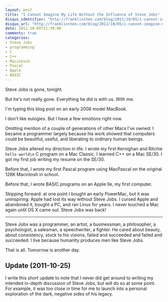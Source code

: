 ```yaml
---
layout: post
title: "I Cannot Imagine My Life Without the Influence of Steve Jobs"
disqus_identifier: "http://franklinchen.com/blog/2011/10/05/i-cannot-imagine-my-life-without-the-influence-of-steve-jobs/"
disqus_url: "http://franklinchen.com/blog/2011/10/05/i-cannot-imagine-my-life-without-the-influence-of-steve-jobs/"
date: 2011-10-05T21:39:00
comments: true
categories:
- Steve Jobs
- programming
- C
- C++
- Macintosh
- Pascal
- Apple
- BASIC
---
```

Steve Jobs is gone, tonight.

But he's not really gone. Everything he did is with us. With me.

<!--more-->

I'm typing this blog post on an early 2008 model MacBook.

I don't like eulogies. But I have a few emotions right now.

Omitting mention of a couple of generations of other Macs I've owned: I became a programmer largely because his work showed that computers could be beautiful, useful, and liberating to ordinary human beings.

Steve Jobs altered my direction in life. I wrote my first Kernighan and Ritchie `hello world\n` C program on a Mac Classic. I learned C++ on a Mac SE/30. I got my first job writing my resume on the SE/30.

Before that, I wrote my first Pascal program using MacPascal on the original 128K Macintosh in school.

Before that, I wrote BASIC programs on an Apple IIe, my first computer.

Skipping forward: at one point I bought an early PowerMac, but it was uninspiring: Apple had lost its way without Steve Jobs. I cursed Apple and abandoned it, bought a PC, and ran Linux for years. I never touched a Mac again until OS X came out. Steve Jobs was back!

---

Steve Jobs was a programmer, an artist, a businessman, a philosopher, a psychologist, a salesman, a speechwriter, a fighter. He cared about beauty, about consistency, stuck to his visions, failed and succeeded and failed and succeeded. I live because humanity produces men like Steve Jobs.

That is all. Tomorrow is another day.

## Update (2011-10-25)

I write this short update to note that I never did get around to writing my intended in-depth discussion of Steve Jobs, but will do so at some point. For example, it was too close in time for me to launch into a personal exploration of the dark, negative sides of his legacy.
